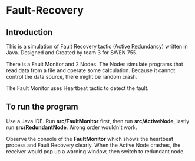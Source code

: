 # Fault-Recovery

## Introduction

This is a simulation of Fault Recovery tactic (Active Redundancy) written in Java. Designed and Created by team 3 for SWEN 755.

There is a Fault Monitor and 2 Nodes. The Nodes simulate programs that read data from a file and operate some calculation. Because it cannot control the data source, there might be random crash.

The Fault Monitor uses Heartbeat tactic to detect the fault.

## To run the program
Use a Java IDE. Run **src/FaultMonitor** first, then run **src/ActiveNode**, lastly run **src/RedundantNode**. Wrong order wouldn't work.

Observe the console of the **FaultMonitor** which shows the heartbeat process and Fault Recovery clearly. When the Active Node crashes, the receiver would pop up a warning window, then switch to redundant node.
